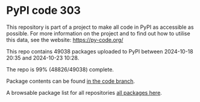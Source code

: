 # PyPI code 303

This repository is part of a project to make all code in PyPI as accessible as possible. For more information 
on the project and to find out how to utilise this data, see the website: https://py-code.org/

This repo contains 49038 packages uploaded to PyPI between 
2024-10-18 20:35 and 2024-10-23 10:28.

The repo is 99% (48826/49038) complete.

Package contents can be found [in the code branch](https://github.com/pypi-data/pypi-mirror-303/tree/code/packages).

A browsable package list for all repositories [all packages here](https://py-code.org/repositories/pypi-mirror-303).



